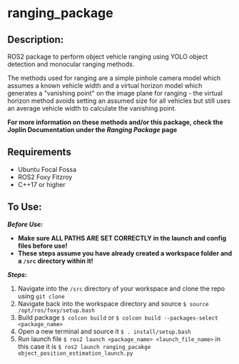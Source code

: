 # ranging_package

## Description:
ROS2 package to perform object vehicle ranging using YOLO object detection and monocular ranging methods.

The methods used for ranging are a simple pinhole camera model which assumes a known vehicle width and a virtual horizon model which generates a "vanishing point" on the image plane for ranging - the virtual horizon method avoids setting an assumed size for all vehicles but still uses an average vehicle width to calculate the vanishing point.

**For more information on these methods and/or this package, check the Joplin Documentation under the _Ranging Package_ page**

## Requirements

* Ubuntu Focal Fossa
* ROS2 Foxy Fitzroy
* C++17 or higher

## To Use:

**_Before Use:_**
* **Make sure ALL PATHS ARE SET CORRECTLY in the launch and config files before use!**
* **These steps assume you have already created a workspace folder and a `/src` directory within it!**

**_Steps:_**
1. Navigate into the `/src` directory of your workspace and clone the repo using `git clone`
2. Navigate back into the workspace directory and source `$ source /opt/ros/foxy/setup.bash`
3. Build package `$ colcon build` or `$ colcon build --packages-select <package_name>`
4. Open a new terminal and source it `$ . install/setup.bash`
5. Run launch file `$ ros2 launch <package_name> <launch_file_name>` in this case it is `$ ros2 launch ranging_pacakge object_position_estimation_launch.py`